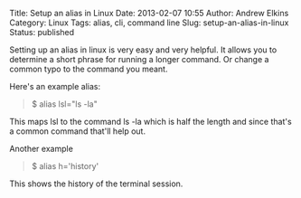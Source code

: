 Title: Setup an alias in Linux
Date: 2013-02-07 10:55
Author: Andrew Elkins
Category: Linux
Tags: alias, cli, command line
Slug: setup-an-alias-in-linux
Status: published

Setting up an alias in linux is very easy and very helpful. It allows
you to determine a short phrase for running a longer command. Or change
a common typo to the command you meant.

Here's an example alias:

> \$ alias lsl="ls -la"

This maps lsl to the command ls -la which is half the length and since
that's a common command that'll help out.

Another example

> \$ alias h='history'

This shows the history of the terminal session.
